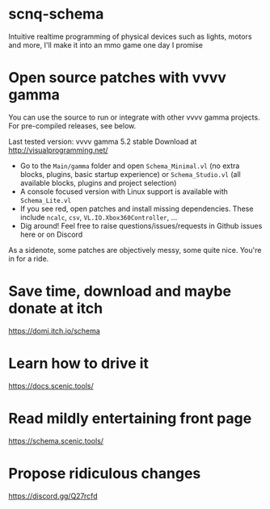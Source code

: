 # scnq-schema
Intuitive realtime programming of physical devices such as lights, motors and more, I'll make it into an mmo game one day I promise

# Open source patches with vvvv gamma

You can use the source to run or integrate with other vvvv gamma projects. For pre-compiled releases, see below.

Last tested version: vvvv gamma 5.2 stable
Download at http://visualprogramming.net/

- Go to the `Main/gamma` folder and open `Schema_Minimal.vl` (no extra blocks, plugins, basic startup experience) or `Schema_Studio.vl` (all available blocks, plugins and project selection)
- A console focused version with Linux support is available with `Schema_Lite.vl`
- If you see red, open patches and install missing dependencies. These include `ncalc`, `csv`, `VL.IO.Xbox360Controller`, ...
- Dig around! Feel free to raise questions/issues/requests in Github issues here or on Discord

As a sidenote, some patches are objectively messy, some quite nice. You're in for a ride.

# Save time, download and maybe donate at itch
https://domj.itch.io/schema

# Learn how to drive it
https://docs.scenic.tools/

# Read mildly entertaining front page
https://schema.scenic.tools/

# Propose ridiculous changes
https://discord.gg/Q27rcfd
